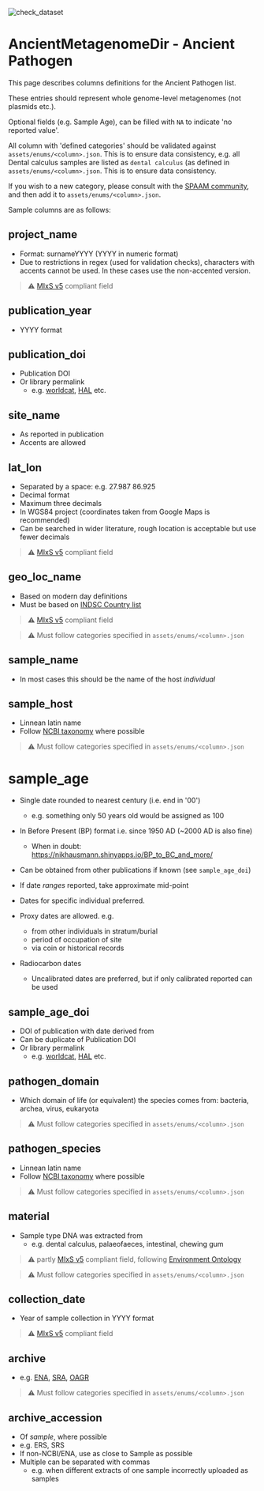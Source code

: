 ![check_dataset](https://github.com/spaam-workshop/AncientMetagenomeDir/workflows/check_dataset/badge.svg)


# AncientMetagenomeDir - Ancient Pathogen

This page describes columns definitions for the Ancient Pathogen list.

These entries should represent whole genome-level metagenomes (not plasmids etc.).

Optional fields (e.g. Sample Age), can be filled with `NA` to indicate 'no
reported value'.

All column with 'defined categories' should be validated against
`assets/enums/<column>.json`. This is to ensure data consistency, e.g. all
Dental calculus samples are listed as `dental calculus` (as defined in
`assets/enums/<column>.json`. This is to ensure data consistency.

If you wish to a new category, please consult with the [SPAAM
community](spaam-workshop.github.io), and then add it to
`assets/enums/<column>.json`.

Sample columns are as follows:

## project_name

- Format: surnameYYYY (YYYY in numeric format)
- Due to restrictions in regex (used for validation checks), characters with
  accents cannot be used. In these cases use the non-accented version.

> :warning: [MIxS v5](https://gensc.org/mixs/) compliant field

## publication_year

- YYYY format

## publication_doi

- Publication DOI
- Or library permalink 
  - e.g. [worldcat](https://www.worldcat.org/), [HAL](hal.archives-ouvertes.fr)
    etc.

## site_name

- As reported in publication
- Accents are allowed

## lat_lon

- Separated by a space: e.g. 27.987 86.925
- Decimal format
- Maximum three decimals
- In WGS84 project (coordinates taken from Google Maps is recommended)
- Can be searched in wider literature, rough location is acceptable but use
  fewer decimals

> :warning: [MIxS v5](https://gensc.org/mixs/) compliant field

## geo_loc_name

- Based on modern day definitions
- Must be based on [INDSC Country list](http://www.insdc.org/country.html)

> :warning: [MIxS v5](https://gensc.org/mixs/) compliant field

> :warning: Must follow categories specified in `assets/enums/<column>.json`

## sample_name

- In most cases this should be the name of the host *individual*

## sample_host

- Linnean latin name
- Follow [NCBI taxonomy](https://www.ncbi.nlm.nih.gov/Taxonomy/) where possible

> :warning: Must follow categories specified in `assets/enums/<column>.json`

# sample_age

- Single date rounded to nearest century (i.e. end in '00')
  - e.g. something only 50 years old would be assigned as 100
- In Before Present (BP) format i.e. since 1950 AD (~2000 AD is also fine)
  - When in doubt: https://nikhausmann.shinyapps.io/BP_to_BC_and_more/
- Can be obtained from other publications if known (see `sample_age_doi`)

- If date _ranges_ reported, take approximate mid-point
- Dates for specific individual preferred.
- Proxy dates are allowed. e.g.
  - from other individuals in stratum/burial
  - period of occupation of site
  - via coin or historical records
- Radiocarbon dates
  - Uncalibrated dates are preferred, but if only calibrated reported can be
    used

## sample_age_doi

- DOI of publication with date derived from
- Can be duplicate of Publication DOI
- Or library permalink
  - e.g. [worldcat](https://www.worldcat.org/), [HAL](hal.archives-ouvertes.fr)
    etc.

## pathogen_domain

- Which domain of life (or equivalent) the species comes from: bacteria, archea, virus, eukaryota

> :warning: Must follow categories specified in `assets/enums/<column>.json`

## pathogen_species

- Linnean latin name
- Follow [NCBI taxonomy](https://www.ncbi.nlm.nih.gov/Taxonomy/) where possible

> :warning: Must follow categories specified in `assets/enums/<column>.json`

## material

- Sample type DNA was extracted from
  - e.g. dental calculus, palaeofaeces, intestinal, chewing gum

> :warning: partly [MIxS v5](https://gensc.org/mixs/) compliant field, following
> [Environment Ontology](http://www.environmentontology.org/Browse-EnvO)

> :warning: Must follow categories specified in `assets/enums/<column>.json`

## collection_date

- Year of sample collection in YYYY format

> :warning: [MIxS v5](https://gensc.org/mixs/) compliant field

## archive

- e.g. [ENA](https://www.ebi.ac.uk/ena),
  [SRA](https://www.ncbi.nlm.nih.gov/sra), [OAGR](https://www.oagr.org/)

> :warning: Must follow categories specified in `assets/enums/<column>.json`

## archive_accession

- Of *sample*, where possible
- e.g. ERS, SRS
- If non-NCBI/ENA, use as close to Sample as possible
- Multiple can be separated with commas 
  - e.g. when different extracts of one sample incorrectly uploaded as samples

